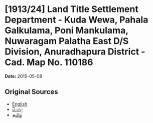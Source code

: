 # [1913/24] Land Title Settlement Department - Kuda Wewa, Pahala Galkulama, Poni Mankulama, Nuwaragam Palatha East D/S Division, Anuradhapura District - Cad. Map No. 110186

**Date:** 2015-05-08

## Original Sources

- [English](https://documents.gov.lk/view/extra-gazettes/2015/5/1913-24_E.pdf)
- [සිංහල](https://documents.gov.lk/view/extra-gazettes/2015/5/1913-24_S.pdf)
- [தமிழ்](https://documents.gov.lk/view/extra-gazettes/2015/5/1913-24_T.pdf)
